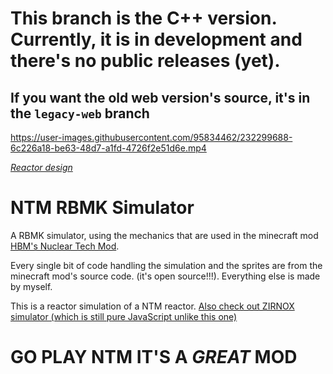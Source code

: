 # This branch is the C++ version. Currently, it is in development and there's no public releases (yet).
## If you want the old web version's source, it's in the ``legacy-web`` branch

https://user-images.githubusercontent.com/95834462/232299688-6c226a18-be63-48d7-a1fd-4726f2e51d6e.mp4

<i>[Reactor design](https://www.youtube.com/watch?v=vVcfi4Mj3Eo)</i>

# NTM RBMK Simulator
A RBMK simulator, using the mechanics that are used in the minecraft mod [HBM's Nuclear Tech Mod](https://github.com/HbmMods/Hbm-s-Nuclear-Tech-GIT).

Every single bit of code handling the simulation and the sprites are from the minecraft mod's source code. (it's open source!!!).
Everything else is made by myself.

This is a reactor simulation of a NTM reactor. [Also check out ZIRNOX simulator (which is still pure JavaScript unlike this one)](https://voxelstice.github.io/ntm-zirnox-simulator/)

# GO PLAY NTM IT'S A *GREAT* MOD